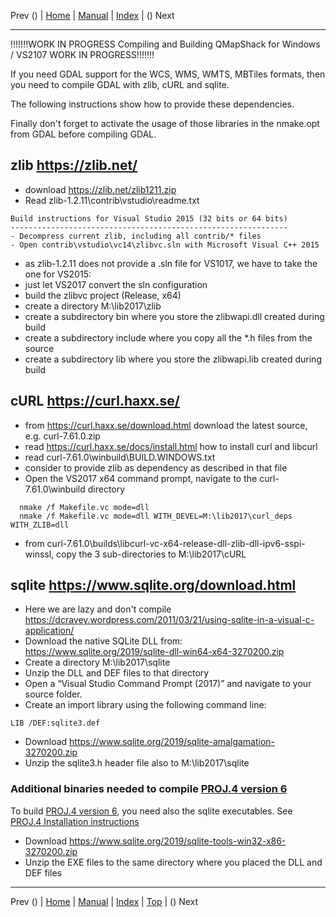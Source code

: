 Prev () | [Home](Home) | [Manual](DocMain) | [Index](AxAdvIndex) | () Next
- - -

!!!!!!!WORK IN PROGRESS Compiling and Building QMapShack for Windows / VS2107 WORK IN PROGRESS!!!!!!!

If you need GDAL support for the WCS, WMS, WMTS, MBTiles formats, then you need to compile GDAL with zlib, cURL and sqlite.

The following instructions show how to provide these dependencies.

Finally don't forget to activate the usage of those libraries in the nmake.opt from GDAL before compiling GDAL.

## zlib https://zlib.net/ ##
* download https://zlib.net/zlib1211.zip
* Read zlib-1.2.11\contrib\vstudio\readme.txt
```
Build instructions for Visual Studio 2015 (32 bits or 64 bits)
--------------------------------------------------------------
- Decompress current zlib, including all contrib/* files
- Open contrib\vstudio\vc14\zlibvc.sln with Microsoft Visual C++ 2015
```
* as zlib-1.2.11 does not provide a .sln file for VS1017, we have to take the one for VS2015:
*    just let VS2017 convert the sln configuration
* build the zlibvc project (Release, x64)
* create a directory M:\lib2017\zlib
* create a subdirectory bin where you store the zlibwapi.dll created during build
* create a subdirectory include where you copy all the *.h files from the source
* create a subdirectory lib where you store the zlibwapi.lib created during build

## cURL  https://curl.haxx.se/ ##
* from https://curl.haxx.se/download.html download the latest source, e.g. curl-7.61.0.zip
* read https://curl.haxx.se/docs/install.html how to install curl and libcurl
* read curl-7.61.0\winbuild\BUILD.WINDOWS.txt
* consider to provide zlib as dependency as described in that file
* Open the VS2017 x64 command prompt, navigate to the curl-7.61.0\winbuild directory
```
  nmake /f Makefile.vc mode=dll 
  nmake /f Makefile.vc mode=dll WITH_DEVEL=M:\lib2017\curl_deps WITH_ZLIB=dll
```
* from curl-7.61.0\builds\libcurl-vc-x64-release-dll-zlib-dll-ipv6-sspi-winssl, copy the 3 sub-directories to M:\lib2017\cURL

## sqlite https://www.sqlite.org/download.html ##
* Here we are lazy and don't compile
https://dcravey.wordpress.com/2011/03/21/using-sqlite-in-a-visual-c-application/
* Download the native SQLite DLL from: https://www.sqlite.org/2019/sqlite-dll-win64-x64-3270200.zip
* Create a directory M:\lib2017\sqlite
* Unzip the DLL and DEF files to that directory
* Open a “Visual Studio Command Prompt (2017)” and navigate to your source folder.
* Create an import library using the following command line:
```
LIB /DEF:sqlite3.def
```
* Download https://www.sqlite.org/2019/sqlite-amalgamation-3270200.zip
* Unzip the sqlite3.h header file also to M:\lib2017\sqlite

### Additional binaries needed to compile [PROJ.4 version 6](https://proj4.org/news.html#release-notes)
To build [PROJ.4 version 6](https://proj4.org/news.html#release-notes), you need also 
the sqlite executables. See [PROJ.4 Installation instructions](https://proj4.org/install.html?highlight=sqlite#compilation-and-installation-from-source-code)

* Download https://www.sqlite.org/2019/sqlite-tools-win32-x86-3270200.zip
* Unzip the EXE files to the same directory where you placed the DLL and DEF files



- - -
Prev () | [Home](Home) | [Manual](DocMain) | [Index](AxAdvIndex) | [Top](#) | () Next
